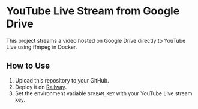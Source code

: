 # YouTube Live Stream from Google Drive

This project streams a video hosted on Google Drive directly to YouTube Live using ffmpeg in Docker.

## How to Use

1. Upload this repository to your GitHub.
2. Deploy it on [Railway](https://railway.app/).
3. Set the environment variable `STREAM_KEY` with your YouTube Live stream key.
